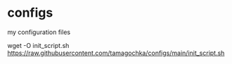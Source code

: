 # configs
my configuration files

wget -O init_script.sh https://raw.githubusercontent.com/tamagochka/configs/main/init_script.sh
